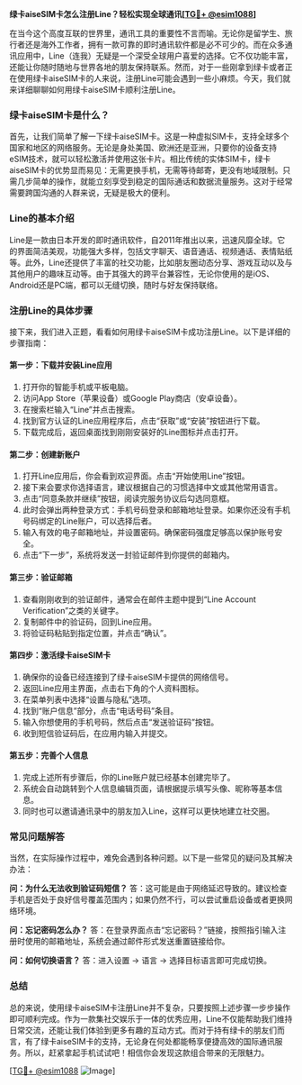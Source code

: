 **绿卡aiseSIM卡怎么注册Line？轻松实现全球通讯[[TG💪+ @esim1088](https://t.me/s/esim1088)]**

在当今这个高度互联的世界里，通讯工具的重要性不言而喻。无论你是留学生、旅行者还是海外工作者，拥有一款可靠的即时通讯软件都是必不可少的。而在众多通讯应用中，Line（连我）无疑是一个深受全球用户喜爱的选择。它不仅功能丰富，还能让你随时随地与世界各地的朋友保持联系。然而，对于一些刚拿到绿卡或者正在使用绿卡aiseSIM卡的人来说，注册Line可能会遇到一些小麻烦。今天，我们就来详细聊聊如何用绿卡aiseSIM卡顺利注册Line。

### 绿卡aiseSIM卡是什么？

首先，让我们简单了解一下绿卡aiseSIM卡。这是一种虚拟SIM卡，支持全球多个国家和地区的网络服务。无论是身处美国、欧洲还是亚洲，只要你的设备支持eSIM技术，就可以轻松激活并使用这张卡片。相比传统的实体SIM卡，绿卡aiseSIM卡的优势显而易见：无需更换手机，无需等待邮寄，更没有地域限制。只需几步简单的操作，就能立刻享受到稳定的国际通话和数据流量服务。这对于经常需要跨国沟通的人群来说，无疑是极大的便利。

### Line的基本介绍

Line是一款由日本开发的即时通讯软件，自2011年推出以来，迅速风靡全球。它的界面简洁美观，功能强大多样，包括文字聊天、语音通话、视频通话、表情贴纸等。此外，Line还提供了丰富的社交功能，比如朋友圈动态分享、游戏互动以及与其他用户的趣味互动等。由于其强大的跨平台兼容性，无论你使用的是iOS、Android还是PC端，都可以无缝切换，随时与好友保持联络。

### 注册Line的具体步骤

接下来，我们进入正题，看看如何用绿卡aiseSIM卡成功注册Line。以下是详细的步骤指南：

#### 第一步：下载并安装Line应用

1. 打开你的智能手机或平板电脑。
2. 访问App Store（苹果设备）或Google Play商店（安卓设备）。
3. 在搜索栏输入“Line”并点击搜索。
4. 找到官方认证的Line应用程序后，点击“获取”或“安装”按钮进行下载。
5. 下载完成后，返回桌面找到刚刚安装好的Line图标并点击打开。

#### 第二步：创建新账户

1. 打开Line应用后，你会看到欢迎界面。点击“开始使用Line”按钮。
2. 接下来会要求你选择语言，建议根据自己的习惯选择中文或其他常用语言。
3. 点击“同意条款并继续”按钮，阅读完服务协议后勾选同意框。
4. 此时会弹出两种登录方式：手机号码登录和邮箱地址登录。如果你还没有手机号码绑定的Line账户，可以选择后者。
5. 输入有效的电子邮箱地址，并设置密码。确保密码强度足够高以保护账号安全。
6. 点击“下一步”，系统将发送一封验证邮件到你提供的邮箱内。

#### 第三步：验证邮箱

1. 查看刚刚收到的验证邮件，通常会在邮件主题中提到“Line Account Verification”之类的关键字。
2. 复制邮件中的验证码，回到Line应用。
3. 将验证码粘贴到指定位置，并点击“确认”。

#### 第四步：激活绿卡aiseSIM卡

1. 确保你的设备已经连接到了绿卡aiseSIM卡提供的网络信号。
2. 返回Line应用主界面，点击右下角的个人资料图标。
3. 在菜单列表中选择“设置与隐私”选项。
4. 找到“账户信息”部分，点击“电话号码”条目。
5. 输入你想使用的手机号码，然后点击“发送验证码”按钮。
6. 收到短信验证码后，在应用内输入并提交。

#### 第五步：完善个人信息

1. 完成上述所有步骤后，你的Line账户就已经基本创建完毕了。
2. 系统会自动跳转到个人信息编辑页面，请根据提示填写头像、昵称等基本信息。
3. 同时也可以邀请通讯录中的朋友加入Line，这样可以更快地建立社交圈。

### 常见问题解答

当然，在实际操作过程中，难免会遇到各种问题。以下是一些常见的疑问及其解决办法：

**问：为什么无法收到验证码短信？**
答：这可能是由于网络延迟导致的。建议检查手机是否处于良好信号覆盖范围内；如果仍然不行，可以尝试重启设备或者更换网络环境。

**问：忘记密码怎么办？**
答：在登录界面点击“忘记密码？”链接，按照指引输入注册时使用的邮箱地址，系统会通过邮件形式发送重置链接给你。

**问：如何切换语言？**
答：进入设置 -> 语言 -> 选择目标语言即可完成切换。

### 总结

总的来说，使用绿卡aiseSIM卡注册Line并不复杂，只要按照上述步骤一步步操作即可顺利完成。作为一款集社交娱乐于一体的优秀应用，Line不仅能帮助我们维持日常交流，还能让我们体验到更多有趣的互动方式。而对于持有绿卡的朋友们而言，有了绿卡aiseSIM卡的支持，无论身在何处都能畅享便捷高效的国际通讯服务。所以，赶紧拿起手机试试吧！相信你会发现这款组合带来的无限魅力。

[[TG💪+ @esim1088](https://t.me/s/esim1088) ![Image](https://i.postimg.cc/4NQfJmqS/Snipaste-2025-05-13-00-14-12.png)]